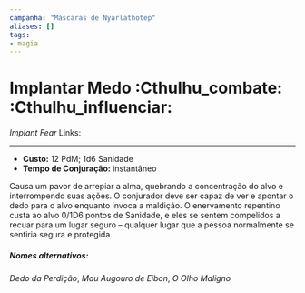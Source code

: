 ```yaml
---
campanha: "Máscaras de Nyarlathotep"
aliases: []
tags: 
- magia
---
```


# Implantar Medo :Cthulhu_combate: :Cthulhu_influenciar:
_Implant Fear_
Links:

---
-  **Custo:** 12 PdM; 1d6 Sanidade
- **Tempo de Conjuração:** instantâneo

Causa um pavor de arrepiar a alma, quebrando a concentração do alvo e interrompendo suas ações. O conjurador deve ser capaz de ver e apontar o dedo para o alvo enquanto invoca a maldição. O enervamento repentino custa ao alvo 0/1D6 pontos de Sanidade, e eles se sentem compelidos a recuar para um lugar seguro – qualquer lugar que a pessoa normalmente se sentiria segura e protegida.

##### Nomes alternativos: 
*Dedo da Perdição*, *Mau Augouro de Eibon*, *O Olho Maligno*